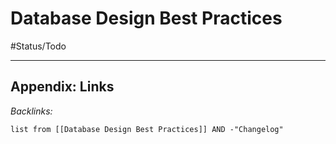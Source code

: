 # Database Design Best Practices

\#Status/Todo 

---

## Appendix: Links

*Backlinks:*

````dataview
list from [[Database Design Best Practices]] AND -"Changelog"
````
